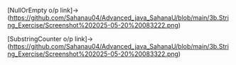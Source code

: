 [NullOrEmpty o/p link]->(https://github.com/Sahanau04/Advanced_java_SahanaU/blob/main/3b.String_Exercise/Screenshot%202025-05-20%20083222.png)

[SubstringCounter o/p link]->(https://github.com/Sahanau04/Advanced_java_SahanaU/blob/main/3b.String_Exercise/Screenshot%202025-05-20%20083322.png)
